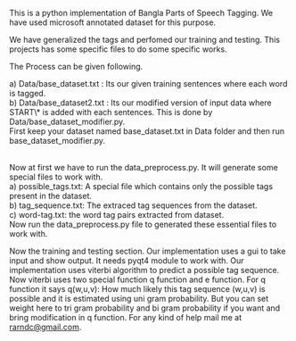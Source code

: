 This is a python implementation of Bangla Parts of Speech Tagging. We have used microsoft annotated dataset for this purpose.</br>

We have generalized the tags and perfomed our training and testing. This projects has some specific files to do some specific works.</br>

The Process can be given following. 

a) Data/base_dataset.txt : Its our given training sentences where each word is tagged.</br>
b) Data/base_dataset2.txt : Its our modified version of input data where START\\* is added with each sentences. This is done by Data/base_dataset_modifier.py.</br>
First keep your dataset named base_dataset.txt in Data folder and then run base_dataset_modifier.py.</br></br>

Now at first we have to run the data_preprocess.py. It will generate some special files to work with.</br>
a) possible_tags.txt: A special file which contains only the possible tags present in the dataset.</br>
b) tag_sequence.txt: The extraced tag sequences from the dataset.</br>
c) word-tag.txt: the word tag pairs extracted from dataset.</br>
Now run the data_preprocess.py file to generated these essential files to work with. </br>

Now the training and testing section. Our implementation uses a gui to take input and show output. It needs pyqt4 module to work with. Our implementation uses viterbi algorithm to predict a possible tag sequence. Now viterbi uses two special function q function and e function. For q function it says q(w,u,v): How much likely this tag sequence (w,u,v) is possible and it is estimated
using uni gram probability. But you can set weight here to tri gram probability and bi gram probability if you want and bring modification in q function. For any kind of help mail me at rarndc@gmail.com. 




